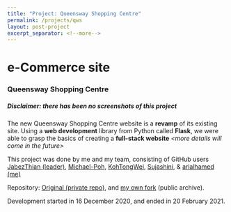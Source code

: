```yaml
---
title: "Project: Queensway Shopping Centre"
permalink: /projects/qws
layout: post-project
excerpt_separator: <!--more-->
---
```


<h1 class="text-center">e-Commerce site</h1>
<h3 class="text-center">Queensway Shopping Centre</h3>

##### **Disclaimer**: there has been no screenshots of this project

The new Queensway Shopping Centre website is a **revamp** of its existing site. Using a **web development** library from Python called **Flask**, we were able to grasp the basics of creating a **full-stack website** <!--more-->_&lt;more details will come in the future&gt;_


This project was done by me and my team, consisting of GitHub users <a href="https://github.com/JabezThian">JabezThian (leader)</a>, <a href="https://github.com/Michael-Poh">Michael-Poh</a>, <a href="https://github.com/KohTongWei">KohTongWei</a>, <a href="https://github.com/Sujashini">Sujashini</a>, & <a href="https://github.com/arialhamed">arialhamed (me)</a>


Repository: <a href="https://github.com/JabezThian/App-Development">Original (private repo)</a>, and <a href="https://github.com/arialhamed/IT1966-appdevelopmentproj">my own fork</a> (public archive). 

Development started in <span class="timestamp">16 December 2020</span>, and ended in <span class="timestamp">20 February 2021</span>.